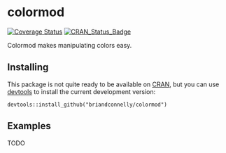 # colormod

[![Coverage Status](https://img.shields.io/codecov/c/github/briandconnelly/colormod/master.svg)](https://codecov.io/github/briandconnelly/colormod?branch=master)
[![CRAN_Status_Badge](http://www.r-pkg.org/badges/version/colormod)](http://cran.r-project.org/package=colormod)

Colormod makes manipulating colors easy.

## Installing 
This package is not quite ready to be available on [CRAN](http://cran.r-project.org), but you can use [devtools](http://cran.r-project.org/web/packages/devtools/index.html) to install the current development version:

    devtools::install_github("briandconnelly/colormod")

## Examples

TODO
